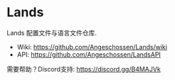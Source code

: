 # Lands
Lands 配置文件与语言文件仓库.

* Wiki: https://github.com/Angeschossen/Lands/wiki 
* API: https://github.com/Angeschossen/LandsAPI

需要帮助？Discord支持: https://discord.gg/B4MAJVk

